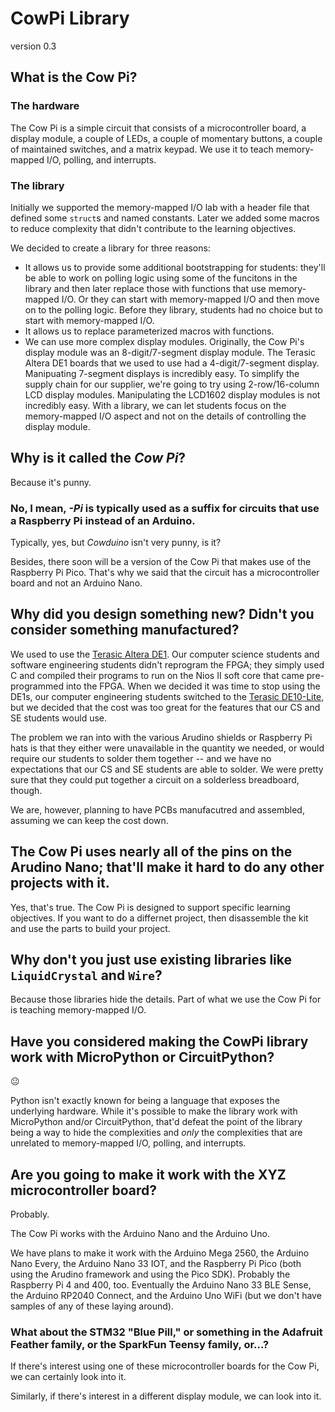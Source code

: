 # CowPi Library

version 0.3

## What is the Cow Pi?

### The hardware

The Cow Pi is a simple circuit that consists of a microcontroller board, a
display module, a couple of LEDs, a couple of momentary buttons, a couple of
maintained switches, and a matrix keypad. We use it to teach memory-mapped I/O,
polling, and interrupts.

### The library

Initially we supported the memory-mapped I/O lab with a header file that
defined some `struct`s and named constants. Later we added some macros to reduce
complexity that didn't contribute to the learning objectives.

We decided to create a library for three reasons:
- It allows us to provide some additional bootstrapping for students: they'll
  be able to work on polling logic using some of the funcitons in the library
  and then later replace those with functions that use memory-mapped I/O. Or
  they can start with memory-mapped I/O and then move on to the polling logic.
  Before they library, students had no choice but to start with memory-mapped
  I/O.
- It allows us to replace parameterized macros with functions.
- We can use more complex display modules. Originally, the Cow Pi's display
  module was an 8-digit/7-segment display module. The Terasic Altera DE1 boards
  that we used to use had a 4-digit/7-segment display. Manipuating 7-segment
  displays is incredibly easy. To simplify the supply chain for our supplier,
  we're going to try using 2-row/16-column LCD display modules. Manipulating
  the LCD1602 display modules is not incredibly easy. With a library, we can let
  students focus on the memory-mapped I/O aspect and not on the details of
  controlling the display module.

## Why is it called the *Cow Pi*?

Because it's punny.

### No, I mean, *-Pi* is typically used as a suffix for circuits that use a Raspberry Pi instead of an Arduino.

Typically, yes, but *Cowduino* isn't very punny, is it?

Besides, there soon will be a version of the Cow Pi that makes use of the
Raspberry Pi Pico. That's why we said that the circuit has a microcontroller
board and not an Arduino Nano.

## Why did you design something new? Didn't you consider something manufactured?

We used to use the [Terasic Altera
DE1](https://www.terasic.com.tw/cgi-bin/page/archive.pl?No=83). Our computer
science students and software engineering students didn't reprogram the FPGA;
they simply used C and compiled their programs to run on the Nios II soft core
that came pre-programmed into the FPGA. When we decided it was time to stop
using the DE1s, our computer engineering students switched to the [Terasic
DE10-Lite](http://de10-lite.terasic.com/), but we decided that the cost was too
great for the features that our CS and SE students would use.

The problem we ran into with the various Arudino shields or Raspberry Pi hats is
that they either were unavailable in the quantity we needed, or would require
our students to solder them together -- and we have no expectations that our
CS and SE students are able to solder. We were pretty sure that they could put
together a circuit on a solderless breadboard, though.

We are, however, planning to have PCBs manufacutred and assembled, assuming we
can keep the cost down.

## The Cow Pi uses nearly all of the pins on the Arudino Nano; that'll make it hard to do any other projects with it.

Yes, that's true. The Cow Pi is designed to support specific learning
objectives. If you want to do a differnet project, then disassemble the kit and
use the parts to build your project.

## Why don't you just use existing libraries like `LiquidCrystal` and `Wire`?

Because those libraries hide the details. Part of what we use the Cow Pi for is
teaching memory-mapped I/O.

## Have you considered making the CowPi library work with MicroPython or CircuitPython?

😐

Python isn't exactly known for being a language that exposes the underlying
hardware. While it's possible to make the library work with MicroPython and/or
CircuitPython, that'd defeat the point of the library being a way to hide the
complexities and *only* the complexities that are unrelated to memory-mapped I/O,
polling, and interrupts.

## Are you going to make it work with the XYZ microcontroller board?

Probably.

The Cow Pi works with the Arduino Nano and the Arduino Uno.

We have plans to make it work with the Arduino Mega 2560, the Arduino Nano
Every, the Arduino Nano 33 IOT, and the Raspberry Pi Pico (both using the
Arudino framework and using the Pico SDK). Probably the Raspberry Pi 4 and 400,
too. Eventually the Arduino Nano 33 BLE Sense, the Arduino RP2040 Connect, and
the Arduino Uno WiFi (but we don't have samples of any of these laying
around).

### What about the STM32 "Blue Pill," or something in the Adafruit Feather family, or the SparkFun Teensy family, or...?

If there's interest using one of these microcontroller boards for the Cow Pi,
we can certainly look into it.

Similarly, if there's interest in a different display module, we can look into
it.
